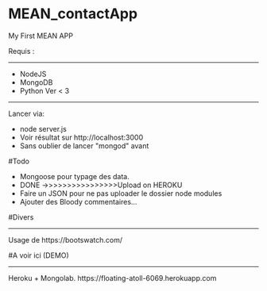 # MEAN_contactApp
My First MEAN APP

Requis :
<hr>
<ul>
<li>NodeJS</li>
<li>MongoDB</li>
<li>Python Ver < 3</li>
</ul>
<hr>

Lancer via:
* node server.js
* Voir résultat sur http://localhost:3000
* Sans oublier de lancer "mongod" avant

#Todo
* Mongoose pour typage des data.
* DONE ->>>>>>>>>>>>>>>>Upload on HEROKU
* Faire un JSON pour ne pas uploader le dossier node modules
* Ajouter des Bloody commentaires...

#Divers
<hr>
Usage de https://bootswatch.com/


#A voir ici (DEMO)
<hr>
Heroku + Mongolab.
https://floating-atoll-6069.herokuapp.com
